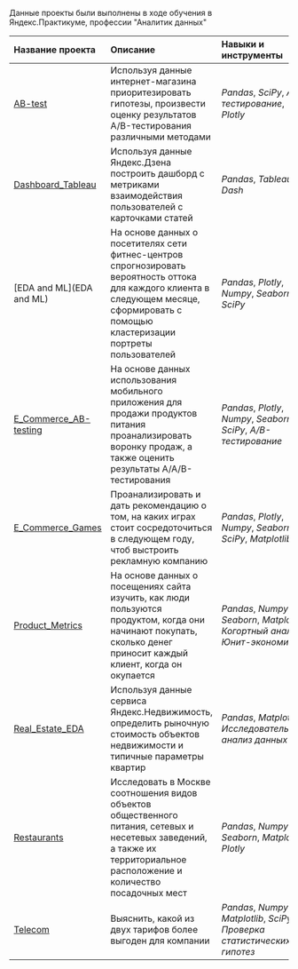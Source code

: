 Данные проекты были выполнены в ходе обучения в Яндекс.Практикуме, профессии "Аналитик данных"

| Название проекта | Описание | Навыки и инструменты | 
| :---------------------- | :---------------------- | :---------------------- |
| [AB-test](AB-test) | Используя данные интернет-магазина приоритезировать гипотезы, произвести оценку результатов A/B-тестирования различными методами | *Pandas*, *SciPy*, *A/B-тестирование*, *Plotly* |
| [Dashboard_Tableau](Dashboard_Tableau) | Используя данные Яндекс.Дзена построить дашборд с метриками взаимодействия пользователей с карточками статей | *Pandas*, *Tableau*, *Dash* |
| [EDA and ML](EDA and ML) | На основе данных о посетителях сети фитнес-центров спрогнозировать вероятность оттока для каждого клиента в следующем месяце, сформировать с помощью кластеризации портреты пользователей | *Pandas*, *Plotly*, *Numpy*, *Seaborn*, *SciPy* |
| [E_Commerce_AB-testing](E_Commerce_AB-testing) | На основе данных использования мобильного приложения для продажи продуктов питания проанализировать воронку продаж, а также оценить результаты A/A/B-тестирования | *Pandas*, *Plotly*, *Numpy*, *Seaborn*, *SciPy*, *A/B-тестирование* |
| [E_Commerce_Games](E_Commerce_Games) | Проанализировать и дать рекомендацию о том, на каких играх стоит сосредоточиться в следующем году, чтоб выстроить рекламную компанию | *Pandas*, *Plotly*, *Numpy*, *Seaborn*, *SciPy*, *Matplotlib* |
| [Product_Metrics](Product_Metrics) | На основе данных о посещениях сайта изучить, как люди пользуются продуктом, когда они начинают покупать, сколько денег приносит каждый клиент, когда он окупается | *Pandas*, *Numpy*, *Seaborn*, *Matplotlib*, *Когортный анализ*, *Юнит-экономика* |
| [Real_Estate_EDA](Real_Estate_EDA) | Используя данные сервиса Яндекс.Недвижимость, определить рыночную стоимость объектов недвижимости и типичные параметры квартир | *Pandas*, *Matplotlib*, *Исследовательский анализ данных* |
| [Restaurants](Restaurants) | Исследовать в Москве соотношения видов объектов общественного питания, сетевых и несетевых заведений, а также их территориальное расположение и количество посадочных мест | *Pandas*, *Numpy*, *Seaborn*, *Matplotlib*, *Plotly* |
| [Telecom](Telecom) | Выяснить, какой из двух тарифов более выгоден для компании | *Pandas*, *Numpy*, *Matplotlib*, *SciPy*, *Проверка статистических гипотез* |

